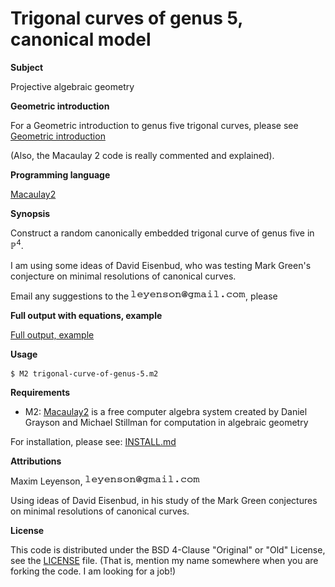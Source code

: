 # Trigonal curves of genus 5, canonical model


**Subject**

Projective algebraic geometry

**Geometric introduction**

For a Geometric introduction to genus five trigonal curves, please see
[Geometric introduction](Geometric-introduction.md)

(Also, the Macaulay 2 code is really commented and explained).

**Programming language**

[Macaulay2](https://en.wikipedia.org/wiki/Macaulay2) 


**Synopsis**

Construct a random canonically embedded trigonal curve of genus five in $`\mathbb{P}^4`$.

I am using some ideas of David Eisenbud, who was testing Mark
Green's conjecture on minimal resolutions of canonical curves.

Email any suggestions to the ![email address](images/email-address-image.resample-100.gif), please

**Full output with equations, example**

 [Full output, example](output-example.txt)

**Usage**

```bash
$ M2 trigonal-curve-of-genus-5.m2
```

**Requirements**

   * M2:  [Macaulay2](https://en.wikipedia.org/wiki/Macaulay2) is a free computer algebra system created by Daniel Grayson 
and Michael Stillman for computation in algebraic geometry


For installation, please see: [INSTALL.md](INSTALL.md)


**Attributions**

Maxim Leyenson, ![email address](images/email-address-image.resample-100.gif)

Using ideas of David Eisenbud, in his study of the Mark Green conjectures on minimal resolutions of canonical curves.


**License**

This code is distributed under the BSD 4-Clause "Original" or "Old" License,
see the [LICENSE](BSD-4-Clause.pandoc.md) file. (That is, mention my name somewhere when you are forking the
code. I am looking for a job!)
